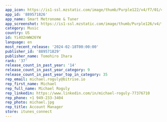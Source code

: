 ```yaml
---
app_icon: https://is1-ssl.mzstatic.com/image/thumb/Purple122/v4/f7/01/46/f7014665-06cc-864f-811f-b9706cef4258/AppIcon-0-0-1x_U007emarketing-0-7-0-0-85-220.png/1024x1024bb.png
app_id: '889571826'
app_name: Smart Metronome & Tuner
app_screenshot: https://is1-ssl.mzstatic.com/image/thumb/Purple126/v4/f5/ac/e6/f5ace667-79c5-6558-ca31-1b4621afec57/0785aa51-fdea-4eef-9604-ea37bbd09f64_1.png/1284x2778bb.png
category: Music
country: US
id: Yi4O2nWW26YW
language: en
most_recent_release: '2024-02-18T00:00:00'
publisher_id: '889571829'
publisher_name: Tomohiro Ihara
rank: '37'
release_count_in_past_year: '14'
release_count_in_past_year_category: 9
release_count_in_past_year_top_in_category: 35
rep_email: michael.roguly@bitrise.io
rep_first_name: Michael
rep_full_name: Michael Roguly
rep_linkedin: https://www.linkedin.com/in/michael-roguly-77376710
rep_phone: +1 949-233-3404
rep_photo: michael.jpg
rep_title: Account Manager
store: itunes_connect
---
```

